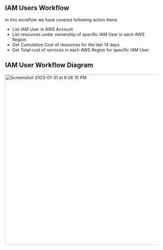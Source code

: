## IAM Users Workflow
In this workflow we have covered following action items
- List IAM User in AWS Account
- List resources under ownership of specific IAM User in each AWS Region
- Get Cumulative Cost of resources for the last 14 days. 
- Get Total cost of services in each AWS Region for specific IAM User

## IAM User Workflow Diagram
<img width="561" alt="Screenshot 2023-01-31 at 6 06 10 PM" src="https://user-images.githubusercontent.com/114464405/216038901-cb1a34ef-0b89-4ea3-a0dc-015bf91a26ee.png">

